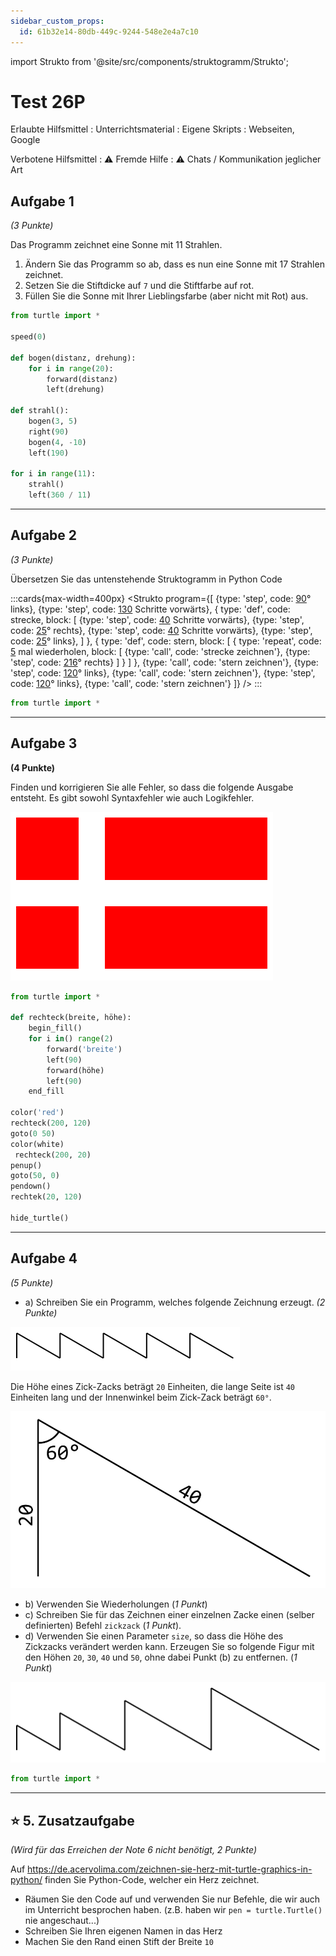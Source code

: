 ```yaml
---
sidebar_custom_props:
  id: 61b32e14-80db-449c-9244-548e2e4a7c10
---
```

import Strukto from '@site/src/components/struktogramm/Strukto';

# Test 26P

Erlaubte Hilfsmittel
: Unterrichtsmaterial
: Eigene Skripts
: Webseiten, Google

Verbotene Hilfsmittel
: ⚠️ Fremde Hilfe
: ⚠️ Chats / Kommunikation jeglicher Art


<Solution webKey="564ace99-3064-40cc-952b-da620f021cd2" title="Testfragen" open>

## Aufgabe 1
*(3 Punkte)*

Das Programm zeichnet eine Sonne mit 11 Strahlen.
1. Ändern Sie das Programm so ab, dass es nun eine Sonne mit 17 Strahlen zeichnet.
2. Setzen Sie die Stiftdicke auf `7` und die Stiftfarbe auf rot.
3. Füllen Sie die Sonne mit Ihrer Lieblingsfarbe (aber nicht mit Rot) aus.

```py live_py title=aufgabe1.py id=f9d50886-1735-46d9-a02c-d6fee5f9f5ad versioned readonly
from turtle import *

speed(0)

def bogen(distanz, drehung):
    for i in range(20):
        forward(distanz)
        left(drehung)

def strahl():
    bogen(3, 5)
    right(90)
    bogen(4, -10)
    left(190)

for i in range(11):
    strahl()
    left(360 / 11)
```

---

## Aufgabe 2
*(3 Punkte)*

Übersetzen Sie das untenstehende Struktogramm in Python Code

:::cards{max-width=400px}
<Strukto program={[
    {type: 'step', code: <span><u>90</u>° links</span>},
    {type: 'step', code: <span><u>130</u> Schritte vorwärts</span>},
    {
        type: 'def', 
        code: <span>strecke</span>,
        block: [
            {type: 'step', code: <span><u>40</u> Schritte vorwärts</span>},
            {type: 'step', code: <span><u>25</u>° rechts</span>},
            {type: 'step', code: <span><u>40</u> Schritte vorwärts</span>},
            {type: 'step', code: <span><u>25</u>° links</span>},
        ]
    },
    {
        type: 'def', 
        code: <span>stern</span>,
        block: [
            {
                type: 'repeat', 
                code: <span><u>5</u> mal wiederholen</span>,
                block: [
                    {type: 'call', code: 'strecke zeichnen'},
                    {type: 'step', code: <span><u>216</u>° rechts</span>}
                ]
            }
        ]
    },
    {type: 'call', code: 'stern zeichnen'},
    {type: 'step', code: <span><u>120</u>° links</span>},
    {type: 'call', code: 'stern zeichnen'},
    {type: 'step', code: <span><u>120</u>° links</span>},
    {type: 'call', code: 'stern zeichnen'}
]} />
:::

```py live_py title=aufgabe2.py versioned id=f62c8ac0-bb7f-4603-917d-d3728e5f06de readonly
from turtle import * 
```

---

## Aufgabe 3
**(4 Punkte)**

Finden und korrigieren Sie alle Fehler, so dass die folgende Ausgabe entsteht. Es gibt sowohl Syntaxfehler wie auch Logikfehler.

![Dänische Flagge](images/daenemark.svg)

```py live_py title=aufgabe3.py id=353cb240-4db1-482b-ad29-b59266226a03 versioned readonly
from turtle import *

def rechteck(breite, höhe):
    begin_fill()
    for i in() range(2)
        forward('breite')
        left(90)
        forward(höhe)
        left(90)
    end_fill

color('red')
rechteck(200, 120)
goto(0 50)
color(white)
 rechteck(200, 20)
penup()
goto(50, 0)
pendown()
rechtek(20, 120)

hide_turtle()
```
---

## Aufgabe 4
*(5 Punkte)*

- a) Schreiben Sie ein Programm, welches folgende Zeichnung erzeugt. *(2 Punkte)*

![Zick Zack](images/zickzack.svg)

Die Höhe eines Zick-Zacks beträgt `20` Einheiten, die lange Seite ist `40` Einheiten lang und der Innenwinkel beim Zick-Zack beträgt `60°`.

![Ein Zickzack --width=200px](images/zick.png)

- b) Verwenden Sie Wiederholungen (*1 Punkt*)
- c) Schreiben Sie für das Zeichnen einer einzelnen Zacke einen (selber definierten) Befehl `zickzack` (*1 Punkt*).
- d) Verwenden Sie einen Parameter `size`, so dass die Höhe des Zickzacks verändert werden kann. Erzeugen Sie so folgende Figur mit den Höhen `20`, `30`, `40` und `50`, ohne dabei Punkt (b) zu entfernen. (*1 Punkt*)

![](images/increasing.svg)

```py live_py title=aufgabe4.py versioned id=d19a5323-efdf-4f41-8b17-2bdfbb469813 readonly
from turtle import *
```

---

## ⭐ 5. Zusatzaufgabe
*(Wird für das Erreichen der Note 6 nicht benötigt, 2 Punkte)*

Auf https://de.acervolima.com/zeichnen-sie-herz-mit-turtle-graphics-in-python/ finden Sie Python-Code, welcher ein Herz zeichnet.

- Räumen Sie den Code auf und verwenden Sie nur Befehle, die wir auch im Unterricht besprochen haben. (z.B. haben wir `pen = turtle.Turtle()` nie angeschaut...)
- Schreiben Sie Ihren eigenen Namen in das Herz
- Machen Sie den Rand einen Stift der Breite `10` 

```py live_py title=zusatzaufgabe.py id=f2b7f7be-182e-43c1-bd83-d04dce67d018 versioned readonly

```

</Solution>
